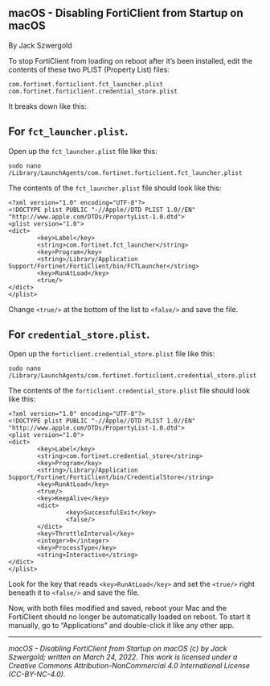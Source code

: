 ## macOS - Disabling FortiClient from Startup on macOS

By Jack Szwergold

To stop FortiClient from loading on reboot after it’s been installed, edit the contents of these two PLIST (Property List) files:

	com.fortinet.forticlient.fct_launcher.plist
	com.fortinet.forticlient.credential_store.plist

It breaks down like this:

## For `fct_launcher.plist`.

Open up the `fct_launcher.plist` file like this:

	sudo nano /Library/LaunchAgents/com.fortinet.forticlient.fct_launcher.plist

The contents of the `fct_launcher.plist` file should look like this:

	<?xml version="1.0" encoding="UTF-8"?>
	<!DOCTYPE plist PUBLIC "-//Apple//DTD PLIST 1.0//EN" "http://www.apple.com/DTDs/PropertyList-1.0.dtd">
	<plist version="1.0">
	<dict>
	        <key>Label</key>
	        <string>com.fortinet.fct_launcher</string>
	        <key>Program</key>
	        <string>/Library/Application Support/Fortinet/FortiClient/bin/FCTLauncher</string>
	        <key>RunAtLoad</key>
	        <true/>
	</dict>
	</plist>

Change `<true/>` at the bottom of the list to `<false/>` and save the file.

## For `credential_store.plist`.

Open up the `forticlient.credential_store.plist` file like this:

    sudo nano /Library/LaunchAgents/com.fortinet.forticlient.credential_store.plist

The contents of the `forticlient.credential_store.plist` file should look like this:

	<?xml version="1.0" encoding="UTF-8"?>
	<!DOCTYPE plist PUBLIC "-//Apple//DTD PLIST 1.0//EN" "http://www.apple.com/DTDs/PropertyList-1.0.dtd">
	<plist version="1.0">
	<dict>
	        <key>Label</key>
	        <string>com.fortinet.credential_store</string>
	        <key>Program</key>
	        <string>/Library/Application Support/Fortinet/FortiClient/bin/CredentialStore</string>
	        <key>RunAtLoad</key>
	        <true/>
	        <key>KeepAlive</key>
	        <dict>
	                <key>SuccessfulExit</key>
	                <false/>
	        </dict>
	        <key>ThrottleInterval</key>
	        <integer>0</integer>
	        <key>ProcessType</key>
	        <string>Interactive</string>
	</dict>
	</plist>    

Look for the key that reads `<key>RunAtLoad</key>` and set the `<true/>` right beneath it to `<false/>` and save the file.

Now, with both files modified and saved, reboot your Mac and the FortiClient should no longer be automatically loaded on reboot. To start it manually, go to “Applications” and double-click it like any other app.

***

*macOS - Disabling FortiClient from Startup on macOS (c) by Jack Szwergold; written on March 24, 2022. This work is licensed under a Creative Commons Attribution-NonCommercial 4.0 International License (CC-BY-NC-4.0).*